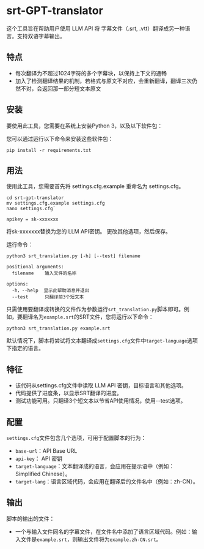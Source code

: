 # srt-GPT-translator
这个工具旨在帮助用户使用 LLM API 将 字幕文件（.srt, .vtt）翻译成另一种语言。支持双语字幕输出。

## 特点
- 每次翻译为不超过1024字符的多个字幕块，以保持上下文的通畅
- 加入了检测翻译结果的机制，若格式与原文不对应，会重新翻译，翻译三次仍然不对，会返回那一部分短文本原文


## 安装

要使用此工具，您需要在系统上安装Python 3，以及以下软件包：

您可以通过运行以下命令来安装这些软件包：

`pip install -r requirements.txt` 


## 用法

使用此工具，您需要首先将 settings.cfg.example 重命名为 settings.cfg。

```
cd srt-gpt-translator
mv settings.cfg.example settings.cfg
nano settings.cfg` 
```

`apikey = sk-xxxxxxx` 

将sk-xxxxxxx替换为您的 LLM API密钥。 更改其他选项，然后保存。

运行命令：
```
python3 srt_translation.py [-h] [--test] filename

positional arguments:
  filename    输入文件的名称

options:
  -h，--help  显示此帮助消息并退出
  --test      只翻译前3个短文本
```

只需使用要翻译或转换的文件作为参数运行`srt_translation.py`脚本即可。例如，要翻译名为`example.srt`的SRT文件，您将运行以下命令：

`python3 srt_translation.py example.srt` 

默认情况下，脚本将尝试将文本翻译成`settings.cfg`文件中`target-language`选项下指定的语言。

## 特征

-   该代码从settings.cfg文件中读取 LLM API 密钥，目标语言和其他选项。
-   代码提供了进度条，以显示SRT翻译的进度。
-   测试功能可用。只翻译3个短文本以节省API使用情况，使用--test选项。

## 配置

`settings.cfg`文件包含几个选项，可用于配置脚本的行为：

-   `base-url`：API Base URL
-   `api-key`： API 密钥
-   `target-language`：文本翻译成的语言，会应用在提示语中（例如：Simplified Chinese）。
-   `target-lang`：语言区域代码，会应用在翻译后的文件名中（例如：zh-CN）。

## 输出

脚本的输出的文件：
- 一个与输入文件同名的字幕文件，在文件名中添加了语言区域代码。例如：输入文件是`example.srt`，则输出文件将为`example.zh-CN.srt`。
